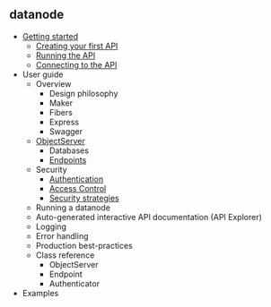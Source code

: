 datanode
----------

* [Getting started](doc/GettingStarted.md)
  * [Creating your first API](doc/GettingStarted.md#creating-the-api)
  * [Running the API](doc/doc/GettingStarted.md#running-the-api)
  * [Connecting to the API](doc/GettingStarted.md#connecting-to-the-api)
* User guide
  * Overview
    * Design philosophy 
    * Maker
    * Fibers
    * Express
    * Swagger
  * [ObjectServer](doc/classes/ObjectServer.md)
    * Databases
    * [Endpoints](doc/classes/Endpoint.md)
  * Security
    * [Authentication](doc/Authentication.md)
    * [Access Control](doc/AccessControl.md)
    * [Security strategies](doc/SecurityStrategies.md)
  * Running a datanode
  * Auto-generated interactive API documentation (API Explorer)
  * Logging
  * Error handling
  * Production best-practices
  * Class reference
    * ObjectServer
    * Endpoint
    * Authenticator
* Examples


